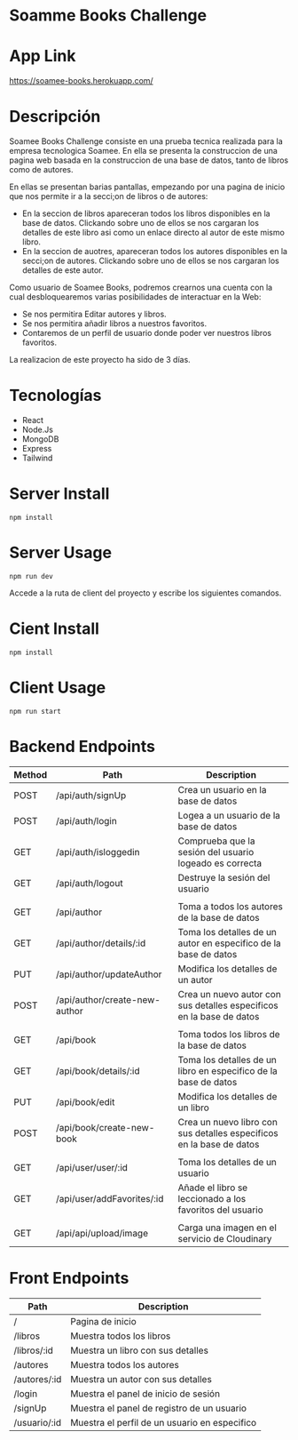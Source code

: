 # Soamme Books Challenge
# App Link 
https://soamee-books.herokuapp.com/

# Descripción

Soamee Books Challenge consiste en una prueba tecnica realizada para la empresa tecnologica Soamee. En ella se presenta la construccion de una pagina web basada en la construccion de una base de datos, tanto de libros como de autores.

En ellas se presentan barias pantallas, empezando por una pagina de inicio que nos permite ir a la secci;on de libros o de autores:
  - En la seccion de libros apareceran todos los libros disponibles en la base de datos. Clickando sobre uno de ellos se nos cargaran los detalles de este libro asi como un enlace directo al autor de este mismo libro.
  - En la seccion de auotres, apareceran todos los autores disponibles en la secci;on de autores. Clickando sobre uno de ellos se nos cargaran los detalles de este autor.

Como usuario de Soamee Books, podremos crearnos una cuenta con la cual desbloquearemos varias posibilidades de interactuar en la Web:
  - Se nos permitira Editar autores y libros.
  - Se nos permitira añadir libros a nuestros favoritos.
  - Contaremos de un perfil de usuario donde poder ver nuestros libros favoritos.

La realizacion de este proyecto ha sido de 3 días.

# Tecnologías
<ul >
<li>React</li> 
<li>Node.Js</li> 
<li>MongoDB</li>  
<li>Express</li> 
<li>Tailwind</li> 
</ul>

# Server Install
```
npm install
```

# Server Usage
```
npm run dev
```

Accede a la ruta de client del proyecto y escribe los siguientes comandos.

# Cient Install
```
npm install
```

# Client Usage
```
npm run start
```


# Backend Endpoints
 
|	Method	|	Path	|	Description	|
|	-	|	-	|	-	|	
|	POST	|	/api/auth/signUp	|	Crea un usuario en la base de datos	|
|	POST	|	/api/auth/login	|	Logea a un usuario de la base de datos |
|	GET	|	/api/auth/isloggedin	|	Comprueba que la sesión del usuario logeado es correcta |
|	GET	|	/api/auth/logout	|	Destruye la sesión del usuario |
|		|		|	|
|	GET	|	/api/author	|	Toma a todos los autores de la base de datos	|
|	GET	|	/api/author/details/:id	|	Toma los detalles de un autor en especifico de la base de datos	|
|	PUT	|	/api/author/updateAuthor	|	Modifica los detalles de un autor	|
|	POST |	/api/author/create-new-author	|	Crea un nuevo autor con sus detalles especificos en la base de datos	|
|		|		|	|
|	GET	|	/api/book	|	Toma todos los libros de la base de datos	|
|	GET	|	/api/book/details/:id	|	Toma los detalles de un libro en especifico de la base de datos	|
|	PUT	|	/api/book/edit	|	Modifica los detalles de un libro	|
|	POST	|	/api/book/create-new-book	|	Crea un nuevo libro con sus detalles especificos en la base de datos	|
|		|		|	|
|	GET	|	/api/user/user/:id	| Toma los detalles de un usuario	|
|	GET	|	/api/user/addFavorites/:id	|	Añade el libro se leccionado a los favoritos del usuario	|
|		|		|	|
|	GET	|	/api/api/upload/image	|	Carga una imagen en el servicio de Cloudinary	|

# Front Endpoints 

|	Path	|	Description	|
|	-	|	-	|	
|	/	|	Pagina de inicio	|
|	/libros	|	Muestra todos los libros	|
|	/libros/:id	|	Muestra un libro con sus detalles	|
|	/autores	|	Muestra todos los autores	|
|	/autores/:id	|	Muestra un autor con sus detalles	|
|	/login	|	Muestra el panel de inicio de sesión	|
|	/signUp	|	Muestra el panel de registro de un usuario	|
|	/usuario/:id	|	Muestra el perfil de un usuario en especifico	|

